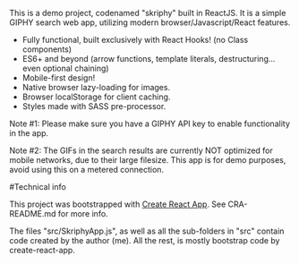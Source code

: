 This is a demo project, codenamed "skriphy" built in ReactJS. It is a simple GIPHY search web app, utilizing modern browser/Javascript/React features.

- Fully functional, built exclusively with React Hooks! (no Class components)
- ES6+ and beyond (arrow functions, template literals, destructuring... even optional chaining)
- Mobile-first design!
- Native browser lazy-loading for images.
- Browser localStorage for client caching.
- Styles made with SASS pre-processor.


Note #1: Please make sure you have a GIPHY API key to enable functionality in the app.

Note #2: The GIFs in the search results are currently NOT optimized for mobile networks, due to their large filesize. This app is for demo purposes, avoid using this on a metered connection.

#Technical info

This project was bootstrapped with [Create React App](https://github.com/facebook/create-react-app). See CRA-README.md for more info.

The files "src/SkriphyApp.js", as well as all the sub-folders in "src" contain code created by the author (me). All the rest, is mostly bootstrap code by create-react-app.

